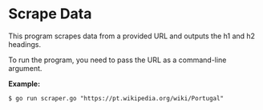 # Scrape Data

This program scrapes data from a provided URL and outputs the h1 and h2 headings.

To run the program, you need to pass the URL as a command-line argument.


**Example:**

```
$ go run scraper.go "https://pt.wikipedia.org/wiki/Portugal"
```
